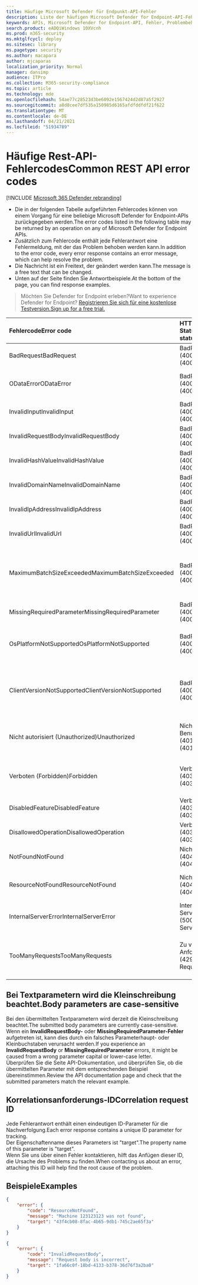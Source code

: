 ```yaml
---
title: Häufige Microsoft Defender für Endpunkt-API-Fehler
description: Liste der häufigen Microsoft Defender for Endpoint-API-Fehler mit Beschreibungen.
keywords: APIs, Microsoft Defender for Endpoint-API, Fehler, Problembehandlung
search.product: eADQiWindows 10XVcnh
ms.prod: m365-security
ms.mktglfcycl: deploy
ms.sitesec: library
ms.pagetype: security
ms.author: macapara
author: mjcaparas
localization_priority: Normal
manager: dansimp
audience: ITPro
ms.collection: M365-security-compliance
ms.topic: article
ms.technology: mde
ms.openlocfilehash: 54ae77c28523d3be6092e1567424d2d87a5f2927
ms.sourcegitcommit: a8d8cee7df535a150985d6165afdfddfdf21f622
ms.translationtype: MT
ms.contentlocale: de-DE
ms.lasthandoff: 04/21/2021
ms.locfileid: "51934789"
---
```

# <a name="common-rest-api-error-codes"></a><span data-ttu-id="bdef8-104">Häufige Rest-API-Fehlercodes</span><span class="sxs-lookup"><span data-stu-id="bdef8-104">Common REST API error codes</span></span>

[!INCLUDE [Microsoft 365 Defender rebranding](../../includes/microsoft-defender.md)]


* <span data-ttu-id="bdef8-105">Die in der folgenden Tabelle aufgeführten Fehlercodes können von einem Vorgang für eine beliebige Microsoft Defender for Endpoint-APIs zurückgegeben werden.</span><span class="sxs-lookup"><span data-stu-id="bdef8-105">The error codes listed in the following table may be returned by an operation on any of Microsoft Defender for Endpoint APIs.</span></span>
* <span data-ttu-id="bdef8-106">Zusätzlich zum Fehlercode enthält jede Fehlerantwort eine Fehlermeldung, mit der das Problem behoben werden kann.</span><span class="sxs-lookup"><span data-stu-id="bdef8-106">In addition to the error code, every error response contains an error message, which can help resolve the problem.</span></span>
* <span data-ttu-id="bdef8-107">Die Nachricht ist ein Freitext, der geändert werden kann.</span><span class="sxs-lookup"><span data-stu-id="bdef8-107">The message is a free text that can be changed.</span></span>
* <span data-ttu-id="bdef8-108">Unten auf der Seite finden Sie Antwortbeispiele.</span><span class="sxs-lookup"><span data-stu-id="bdef8-108">At the bottom of the page, you can find response examples.</span></span>

><span data-ttu-id="bdef8-109">Möchten Sie Defender for Endpoint erleben?</span><span class="sxs-lookup"><span data-stu-id="bdef8-109">Want to experience Defender for Endpoint?</span></span> [<span data-ttu-id="bdef8-110">Registrieren Sie sich für eine kostenlose Testversion.</span><span class="sxs-lookup"><span data-stu-id="bdef8-110">Sign up for a free trial.</span></span>](https://www.microsoft.com/microsoft-365/windows/microsoft-defender-atp?ocid=docs-wdatp-assignaccess-abovefoldlink)

<span data-ttu-id="bdef8-111">Fehlercode</span><span class="sxs-lookup"><span data-stu-id="bdef8-111">Error code</span></span> |<span data-ttu-id="bdef8-112">HTTP-Statuscode</span><span class="sxs-lookup"><span data-stu-id="bdef8-112">HTTP status code</span></span> |<span data-ttu-id="bdef8-113">Message</span><span class="sxs-lookup"><span data-stu-id="bdef8-113">Message</span></span> 
:---|:---|:---
<span data-ttu-id="bdef8-114">BadRequest</span><span class="sxs-lookup"><span data-stu-id="bdef8-114">BadRequest</span></span> | <span data-ttu-id="bdef8-115">BadRequest (400)</span><span class="sxs-lookup"><span data-stu-id="bdef8-115">BadRequest (400)</span></span> | <span data-ttu-id="bdef8-116">Fehlermeldung "Allgemeine ungültige Anforderung".</span><span class="sxs-lookup"><span data-stu-id="bdef8-116">General Bad Request error message.</span></span>
<span data-ttu-id="bdef8-117">ODataError</span><span class="sxs-lookup"><span data-stu-id="bdef8-117">ODataError</span></span> | <span data-ttu-id="bdef8-118">BadRequest (400)</span><span class="sxs-lookup"><span data-stu-id="bdef8-118">BadRequest (400)</span></span> | <span data-ttu-id="bdef8-119">Ungültige OData-URI-Abfrage (der spezifische Fehler wird angegeben).</span><span class="sxs-lookup"><span data-stu-id="bdef8-119">Invalid OData URI query (the specific error is specified).</span></span>
<span data-ttu-id="bdef8-120">InvalidInput</span><span class="sxs-lookup"><span data-stu-id="bdef8-120">InvalidInput</span></span> | <span data-ttu-id="bdef8-121">BadRequest (400)</span><span class="sxs-lookup"><span data-stu-id="bdef8-121">BadRequest (400)</span></span> | <span data-ttu-id="bdef8-122">Ungültige Eingabe {ungültige Eingabe}.</span><span class="sxs-lookup"><span data-stu-id="bdef8-122">Invalid input {the invalid input}.</span></span>
<span data-ttu-id="bdef8-123">InvalidRequestBody</span><span class="sxs-lookup"><span data-stu-id="bdef8-123">InvalidRequestBody</span></span> | <span data-ttu-id="bdef8-124">BadRequest (400)</span><span class="sxs-lookup"><span data-stu-id="bdef8-124">BadRequest (400)</span></span> | <span data-ttu-id="bdef8-125">Ungültiger Anforderungstext.</span><span class="sxs-lookup"><span data-stu-id="bdef8-125">Invalid request body.</span></span>
<span data-ttu-id="bdef8-126">InvalidHashValue</span><span class="sxs-lookup"><span data-stu-id="bdef8-126">InvalidHashValue</span></span> | <span data-ttu-id="bdef8-127">BadRequest (400)</span><span class="sxs-lookup"><span data-stu-id="bdef8-127">BadRequest (400)</span></span> | <span data-ttu-id="bdef8-128">Der Hashwert {der ungültige Hash} ist ungültig.</span><span class="sxs-lookup"><span data-stu-id="bdef8-128">Hash value {the invalid hash} is invalid.</span></span>
<span data-ttu-id="bdef8-129">InvalidDomainName</span><span class="sxs-lookup"><span data-stu-id="bdef8-129">InvalidDomainName</span></span> | <span data-ttu-id="bdef8-130">BadRequest (400)</span><span class="sxs-lookup"><span data-stu-id="bdef8-130">BadRequest (400)</span></span> | <span data-ttu-id="bdef8-131">Der Domänenname {die ungültige Domäne} ist ungültig.</span><span class="sxs-lookup"><span data-stu-id="bdef8-131">Domain name {the invalid domain} is invalid.</span></span>
<span data-ttu-id="bdef8-132">InvalidIpAddress</span><span class="sxs-lookup"><span data-stu-id="bdef8-132">InvalidIpAddress</span></span> | <span data-ttu-id="bdef8-133">BadRequest (400)</span><span class="sxs-lookup"><span data-stu-id="bdef8-133">BadRequest (400)</span></span> | <span data-ttu-id="bdef8-134">Die IP-Adresse {die ungültige IP} ist ungültig.</span><span class="sxs-lookup"><span data-stu-id="bdef8-134">IP address {the invalid IP} is invalid.</span></span>
<span data-ttu-id="bdef8-135">InvalidUrl</span><span class="sxs-lookup"><span data-stu-id="bdef8-135">InvalidUrl</span></span> | <span data-ttu-id="bdef8-136">BadRequest (400)</span><span class="sxs-lookup"><span data-stu-id="bdef8-136">BadRequest (400)</span></span> | <span data-ttu-id="bdef8-137">URL {die ungültige URL} ist ungültig.</span><span class="sxs-lookup"><span data-stu-id="bdef8-137">URL {the invalid URL} is invalid.</span></span>
<span data-ttu-id="bdef8-138">MaximumBatchSizeExceeded</span><span class="sxs-lookup"><span data-stu-id="bdef8-138">MaximumBatchSizeExceeded</span></span> | <span data-ttu-id="bdef8-139">BadRequest (400)</span><span class="sxs-lookup"><span data-stu-id="bdef8-139">BadRequest (400)</span></span> | <span data-ttu-id="bdef8-140">Die maximale Batchgröße wurde überschritten.</span><span class="sxs-lookup"><span data-stu-id="bdef8-140">Maximum batch size exceeded.</span></span> <span data-ttu-id="bdef8-141">Received: {batch size received}, allowed: {batch size allowed}.</span><span class="sxs-lookup"><span data-stu-id="bdef8-141">Received: {batch size received}, allowed: {batch size allowed}.</span></span>
<span data-ttu-id="bdef8-142">MissingRequiredParameter</span><span class="sxs-lookup"><span data-stu-id="bdef8-142">MissingRequiredParameter</span></span> | <span data-ttu-id="bdef8-143">BadRequest (400)</span><span class="sxs-lookup"><span data-stu-id="bdef8-143">BadRequest (400)</span></span> | <span data-ttu-id="bdef8-144">Parameter {der fehlende Parameter} fehlt.</span><span class="sxs-lookup"><span data-stu-id="bdef8-144">Parameter {the missing parameter} is missing.</span></span>
<span data-ttu-id="bdef8-145">OsPlatformNotSupported</span><span class="sxs-lookup"><span data-stu-id="bdef8-145">OsPlatformNotSupported</span></span> | <span data-ttu-id="bdef8-146">BadRequest (400)</span><span class="sxs-lookup"><span data-stu-id="bdef8-146">BadRequest (400)</span></span> | <span data-ttu-id="bdef8-147">Die Betriebssystemplattform {die Clientbetriebssystemplattform} wird für diese Aktion nicht unterstützt.</span><span class="sxs-lookup"><span data-stu-id="bdef8-147">OS Platform {the client OS Platform} is not supported for this action.</span></span>
<span data-ttu-id="bdef8-148">ClientVersionNotSupported</span><span class="sxs-lookup"><span data-stu-id="bdef8-148">ClientVersionNotSupported</span></span> | <span data-ttu-id="bdef8-149">BadRequest (400)</span><span class="sxs-lookup"><span data-stu-id="bdef8-149">BadRequest (400)</span></span> | <span data-ttu-id="bdef8-150">{Die angeforderte Aktion} wird für die Clientversion {unterstützte Clientversion} und höher unterstützt.</span><span class="sxs-lookup"><span data-stu-id="bdef8-150">{The requested action} is supported on client version {supported client version} and above.</span></span>
<span data-ttu-id="bdef8-151">Nicht autorisiert (Unauthorized)</span><span class="sxs-lookup"><span data-stu-id="bdef8-151">Unauthorized</span></span> | <span data-ttu-id="bdef8-152">Nicht autorisierter Benutzer (401)</span><span class="sxs-lookup"><span data-stu-id="bdef8-152">Unauthorized (401)</span></span> | <span data-ttu-id="bdef8-153">Nicht autorisiert (ungültiger oder abgelaufener Autorisierungsheader).</span><span class="sxs-lookup"><span data-stu-id="bdef8-153">Unauthorized (invalid or expired authorization header).</span></span>
<span data-ttu-id="bdef8-154">Verboten (Forbidden)</span><span class="sxs-lookup"><span data-stu-id="bdef8-154">Forbidden</span></span> | <span data-ttu-id="bdef8-155">Verboten (403)</span><span class="sxs-lookup"><span data-stu-id="bdef8-155">Forbidden (403)</span></span> | <span data-ttu-id="bdef8-156">Verboten (gültiges Token, aber unzureichende Berechtigung für die Aktion).</span><span class="sxs-lookup"><span data-stu-id="bdef8-156">Forbidden (valid token but insufficient permission for the action).</span></span>
<span data-ttu-id="bdef8-157">DisabledFeature</span><span class="sxs-lookup"><span data-stu-id="bdef8-157">DisabledFeature</span></span> | <span data-ttu-id="bdef8-158">Verboten (403)</span><span class="sxs-lookup"><span data-stu-id="bdef8-158">Forbidden (403)</span></span> | <span data-ttu-id="bdef8-159">Das Mandantenfeature ist nicht aktiviert.</span><span class="sxs-lookup"><span data-stu-id="bdef8-159">Tenant feature is not enabled.</span></span>
<span data-ttu-id="bdef8-160">DisallowedOperation</span><span class="sxs-lookup"><span data-stu-id="bdef8-160">DisallowedOperation</span></span> | <span data-ttu-id="bdef8-161">Verboten (403)</span><span class="sxs-lookup"><span data-stu-id="bdef8-161">Forbidden (403)</span></span> | <span data-ttu-id="bdef8-162">{der unzulässige Vorgang und der Grund}.</span><span class="sxs-lookup"><span data-stu-id="bdef8-162">{the disallowed operation and the reason}.</span></span>
<span data-ttu-id="bdef8-163">NotFound</span><span class="sxs-lookup"><span data-stu-id="bdef8-163">NotFound</span></span> | <span data-ttu-id="bdef8-164">Nicht gefunden (404)</span><span class="sxs-lookup"><span data-stu-id="bdef8-164">Not Found (404)</span></span> | <span data-ttu-id="bdef8-165">Fehlermeldung "Allgemein nicht gefunden".</span><span class="sxs-lookup"><span data-stu-id="bdef8-165">General Not Found error message.</span></span>
<span data-ttu-id="bdef8-166">ResourceNotFound</span><span class="sxs-lookup"><span data-stu-id="bdef8-166">ResourceNotFound</span></span> | <span data-ttu-id="bdef8-167">Nicht gefunden (404)</span><span class="sxs-lookup"><span data-stu-id="bdef8-167">Not Found (404)</span></span> | <span data-ttu-id="bdef8-168">Ressource {die angeforderte Ressource} wurde nicht gefunden.</span><span class="sxs-lookup"><span data-stu-id="bdef8-168">Resource {the requested resource} was not found.</span></span>
<span data-ttu-id="bdef8-169">InternalServerError</span><span class="sxs-lookup"><span data-stu-id="bdef8-169">InternalServerError</span></span> | <span data-ttu-id="bdef8-170">Interner Serverfehler (500)</span><span class="sxs-lookup"><span data-stu-id="bdef8-170">Internal Server Error (500)</span></span> | <span data-ttu-id="bdef8-171">(Keine Fehlermeldung, wiederholen Sie den Vorgang)</span><span class="sxs-lookup"><span data-stu-id="bdef8-171">(No error message, retry the operation)</span></span>
<span data-ttu-id="bdef8-172">TooManyRequests</span><span class="sxs-lookup"><span data-stu-id="bdef8-172">TooManyRequests</span></span> | <span data-ttu-id="bdef8-173">Zu viele Anforderungen (429)</span><span class="sxs-lookup"><span data-stu-id="bdef8-173">Too Many Requests (429)</span></span> | <span data-ttu-id="bdef8-174">Die Antwort stellt das Erreichen des Kontingentgrenzwerts entweder nach Anzahl der Anforderungen oder nach CPU dar.</span><span class="sxs-lookup"><span data-stu-id="bdef8-174">Response will represent reaching quota limit either by number of requests or by CPU.</span></span>

## <a name="body-parameters-are-case-sensitive"></a><span data-ttu-id="bdef8-175">Bei Textparametern wird die Kleinschreibung beachtet.</span><span class="sxs-lookup"><span data-stu-id="bdef8-175">Body parameters are case-sensitive</span></span>

<span data-ttu-id="bdef8-176">Bei den übermittelten Textparametern wird derzeit die Kleinschreibung beachtet.</span><span class="sxs-lookup"><span data-stu-id="bdef8-176">The submitted body parameters are currently case-sensitive.</span></span>
<br><span data-ttu-id="bdef8-177">Wenn ein **InvalidRequestBody-** oder **MissingRequiredParameter-Fehler** aufgetreten ist, kann dies durch ein falsches Parameterhaupt- oder Kleinbuchstaben verursacht werden.</span><span class="sxs-lookup"><span data-stu-id="bdef8-177">If you experience an **InvalidRequestBody** or **MissingRequiredParameter** errors, it might be caused from a wrong parameter capital or lower-case letter.</span></span>
<br><span data-ttu-id="bdef8-178">Überprüfen Sie die Seite API-Dokumentation, und überprüfen Sie, ob die übermittelten Parameter mit dem entsprechenden Beispiel übereinstimmen.</span><span class="sxs-lookup"><span data-stu-id="bdef8-178">Review the API documentation page and check that the submitted parameters match the relevant example.</span></span>

## <a name="correlation-request-id"></a><span data-ttu-id="bdef8-179">Korrelationsanforderungs-ID</span><span class="sxs-lookup"><span data-stu-id="bdef8-179">Correlation request ID</span></span>

<span data-ttu-id="bdef8-180">Jede Fehlerantwort enthält einen eindeutigen ID-Parameter für die Nachverfolgung.</span><span class="sxs-lookup"><span data-stu-id="bdef8-180">Each error response contains a unique ID parameter for tracking.</span></span>
<br><span data-ttu-id="bdef8-181">Der Eigenschaftenname dieses Parameters ist "target".</span><span class="sxs-lookup"><span data-stu-id="bdef8-181">The property name of this parameter is "target".</span></span>
<br><span data-ttu-id="bdef8-182">Wenn Sie uns über einen Fehler kontaktieren, hilft das Anfügen dieser ID, die Ursache des Problems zu finden.</span><span class="sxs-lookup"><span data-stu-id="bdef8-182">When contacting us about an error, attaching this ID will help find the root cause of the problem.</span></span>

## <a name="examples"></a><span data-ttu-id="bdef8-183">Beispiele</span><span class="sxs-lookup"><span data-stu-id="bdef8-183">Examples</span></span>

```json
{
    "error": {
        "code": "ResourceNotFound",
        "message": "Machine 123123123 was not found",
        "target": "43f4cb08-8fac-4b65-9db1-745c2ae65f3a"
    }
}
```


```json
{
    "error": {
        "code": "InvalidRequestBody",
        "message": "Request body is incorrect",
        "target": "1fa66c0f-18bd-4133-b378-36d76f3a2ba0"
    }
}
```
